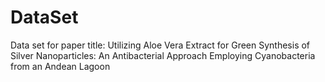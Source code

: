 # DataSet
Data set for paper title: Utilizing Aloe Vera Extract for Green Synthesis of Silver Nanoparticles: An Antibacterial Approach Employing Cyanobacteria from an Andean Lagoon

